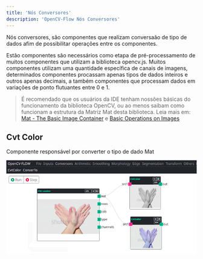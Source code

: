 ```yaml
---
title: 'Nós Conversores'
description: 'OpenCV-Flow Nós Conversores'
---
```


Nós conversores, são componentes que realizam conversaão de tipo de dados afim de possibilitar operações entre os componentes.

Estão componentes são necessários como etapa de pré-processamento de muitos componentes que utilizam a biblioteca opencv.js.
Muitos componentes utilizam uma quantidade específica de canais de imagens, 
determinados componentes procassam apenas tipos de dados inteiros e outros apenas decimais,
a também componentes que processam dados em variações de ponto flutuantes entre 0 e 1.

>
> É recomendado que os usuários da IDE tenham nossões básicas do funcionamento da biblioteca OpenCV, 
> ou ao menos saibam como funcionam a estrutura da Matriz Mat desta biblioteca.
> Leia mais em: 
> [Mat - The Basic Image Container](https://docs.opencv.org/4.x/d6/d6d/tutorial_mat_the_basic_image_container.html)
> e
> [Basic Operations on Images](https://docs.opencv.org/4.x/de/d06/tutorial_js_basic_ops.html)

## Cvt Color

Componente responsável por converter o tipo de dado Mat

![Video Capture](../../assets/conversors/cvtconversors.png)
